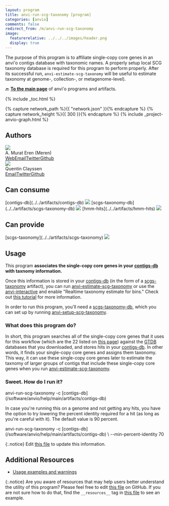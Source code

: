 ```yaml
---
layout: program
title: anvi-run-scg-taxonomy [program]
categories: [anvio]
comments: false
redirect_from: /m/anvi-run-scg-taxonomy
image:
  featurerelative: ../../../images/header.png
  display: true
---
```


The purpose of this program is to affiliate single-copy core genes in an anvi&#x27;o contigs database with taxonomic names. A properly setup local SCG taxonomy database is required for this program to perform properly. After its successful run, `anvi-estimate-scg-taxonomy` will be useful to estimate taxonomy at genome-, collection-, or metagenome-level).

🔙 **[To the main page](../../)** of anvi'o programs and artifacts.


{% include _toc.html %}
<div id="svg" class="subnetwork"></div>
{% capture network_path %}{{ "network.json" }}{% endcapture %}
{% capture network_height %}{{ 300 }}{% endcapture %}
{% include _project-anvio-graph.html %}


## Authors

<div class="page-author"><div class="page-author-info"><div class="page-person-photo"><img class="page-person-photo-img" src="../../images/authors/meren.jpg" /></div><div class="page-person-info-box"><span class="page-author-name">A. Murat Eren (Meren)</span><div class="page-author-social-box"><a href="http://meren.org" class="person-social" target="_blank"><i class="fa fa-fw fa-home"></i>Web</a><a href="mailto:a.murat.eren@gmail.com" class="person-social" target="_blank"><i class="fa fa-fw fa-envelope-square"></i>Email</a><a href="http://twitter.com/merenbey" class="person-social" target="_blank"><i class="fa fa-fw fa-twitter-square"></i>Twitter</a><a href="http://github.com/meren" class="person-social" target="_blank"><i class="fa fa-fw fa-github"></i>Github</a></div></div></div></div>

<div class="page-author"><div class="page-author-info"><div class="page-person-photo"><img class="page-person-photo-img" src="../../images/authors/qclayssen.jpg" /></div><div class="page-person-info-box"><span class="page-author-name">Quentin Clayssen</span><div class="page-author-social-box"><a href="mailto:quentin.clayssen@gmail.com" class="person-social" target="_blank"><i class="fa fa-fw fa-envelope-square"></i>Email</a><a href="http://twitter.com/ClayssenQ" class="person-social" target="_blank"><i class="fa fa-fw fa-twitter-square"></i>Twitter</a><a href="http://github.com/qclayssen" class="person-social" target="_blank"><i class="fa fa-fw fa-github"></i>Github</a></div></div></div></div>



## Can consume


<p style="text-align: left" markdown="1"><span class="artifact-r">[contigs-db](../../artifacts/contigs-db) <img src="../../images/icons/DB.png" class="artifact-icon-mini" /></span> <span class="artifact-r">[scgs-taxonomy-db](../../artifacts/scgs-taxonomy-db) <img src="../../images/icons/CONCEPT.png" class="artifact-icon-mini" /></span> <span class="artifact-r">[hmm-hits](../../artifacts/hmm-hits) <img src="../../images/icons/CONCEPT.png" class="artifact-icon-mini" /></span></p>


## Can provide


<p style="text-align: left" markdown="1"><span class="artifact-p">[scgs-taxonomy](../../artifacts/scgs-taxonomy) <img src="../../images/icons/CONCEPT.png" class="artifact-icon-mini" /></span></p>


## Usage


This program **associates the single-copy core genes in your <span class="artifact-n">[contigs-db](/software/anvio/help/main/artifacts/contigs-db)</span> with taxnomy information.**  

Once this information is stored in your <span class="artifact-n">[contigs-db](/software/anvio/help/main/artifacts/contigs-db)</span> (in the form of a <span class="artifact-n">[scgs-taxonomy](/software/anvio/help/main/artifacts/scgs-taxonomy)</span> artifact), you can run <span class="artifact-p">[anvi-estimate-scg-taxonomy](/software/anvio/help/main/programs/anvi-estimate-scg-taxonomy)</span> or use the <span class="artifact-p">[anvi-interactive](/software/anvio/help/main/programs/anvi-interactive)</span> and enable "Realtime taxonomy estimate for bins." Check out [this tutorial](http://merenlab.org/2019/10/08/anvio-scg-taxonomy/) for more information. 

In order to run this program, you'll need a <span class="artifact-n">[scgs-taxonomy-db](/software/anvio/help/main/artifacts/scgs-taxonomy-db)</span>, which you can set up by running <span class="artifact-p">[anvi-setup-scg-taxonomy](/software/anvio/help/main/programs/anvi-setup-scg-taxonomy)</span>. 

### What does this program do? 

In short, this program searches all of the single-copy core genes that it uses for this workflow (which are the 22 listed on [this page](https://github.com/merenlab/anvio/tree/master/anvio/data/misc/SCG_TAXONOMY/GTDB/SCG_SEARCH_DATABASES)) against the [GTDB](https://gtdb.ecogenomic.org/) databases that you downloaded, and stores hits in your <span class="artifact-n">[contigs-db](/software/anvio/help/main/artifacts/contigs-db)</span>. In other words, it finds your single-copy core genes and assigns them taxonomy. This way, it can use these single-copy core genes later to estimate the taxnomy of larger groups of contigs that include these single-copy core genes when you run <span class="artifact-p">[anvi-estimate-scg-taxonomy](/software/anvio/help/main/programs/anvi-estimate-scg-taxonomy)</span>. 

### Sweet. How do I run it? 

<div class="codeblock" markdown="1">
anvi&#45;run&#45;scg&#45;taxonomy &#45;c <span class="artifact&#45;n">[contigs&#45;db](/software/anvio/help/main/artifacts/contigs&#45;db)</span>
</div>

In case you're running this on a genome and not getting any hits, you have the option to try lowering the percent identity required for a hit (as long as you're careful with it). The default value is 90 percent. 

<div class="codeblock" markdown="1">
anvi&#45;run&#45;scg&#45;taxonomy &#45;c <span class="artifact&#45;n">[contigs&#45;db](/software/anvio/help/main/artifacts/contigs&#45;db)</span> \
                      &#45;&#45;min&#45;percent&#45;identity 70
</div>


{:.notice}
Edit [this file](https://github.com/merenlab/anvio/tree/master/anvio/docs/programs/anvi-run-scg-taxonomy.md) to update this information.


## Additional Resources


* [Usage examples and warnings](http://merenlab.org/scg-taxonomy)


{:.notice}
Are you aware of resources that may help users better understand the utility of this program? Please feel free to edit [this file](https://github.com/merenlab/anvio/tree/master/bin/anvi-run-scg-taxonomy) on GitHub. If you are not sure how to do that, find the `__resources__` tag in [this file](https://github.com/merenlab/anvio/blob/master/bin/anvi-interactive) to see an example.
